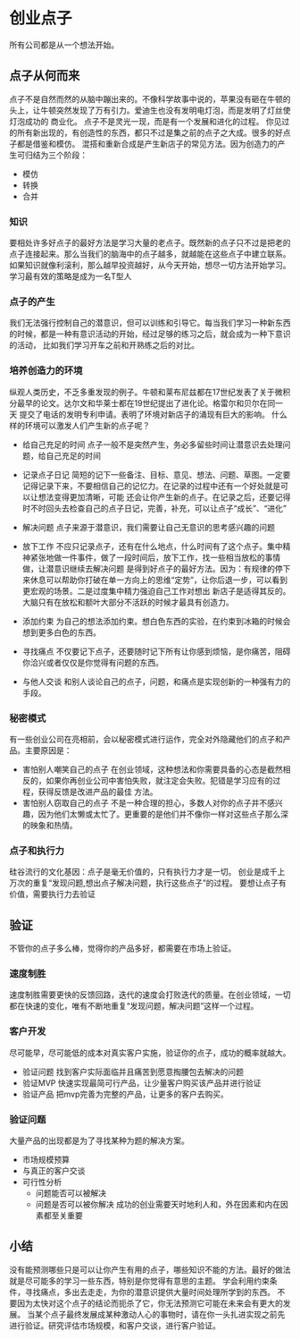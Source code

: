 # 创业点子
所有公司都是从一个想法开始。
## 点子从何而来
点子不是自然而然的从脑中蹦出来的。不像科学故事中说的，苹果没有砸在牛顿的头上，让牛顿突然发现了万有引力。爱迪生也没有发明电灯泡，而是发明了灯丝使灯泡成功的
商业化。
点子不是灵光一现，而是有一个发展和进化的过程。
你见过的所有新出现的，有创造性的东西，都只不过是集之前的点子之大成。很多的好点子都是借鉴和模仿。
混搭和重新合成是产生新店子的常见方法。因为创造力的产生可归结为三个阶段：
- 模仿
- 转换
- 合并
### 知识
要相处许多好点子的最好方法是学习大量的老点子。既然新的点子只不过是把老的点子连接起来。那么当我们的脑海中的点子越多，就越能在这些点子中建立联系。
如果知识就像利滚利，那么越早投资越好，从今天开始，想尽一切方法开始学习。学习最有效的策略是成为一名T型人
### 点子的产生
我们无法强行控制自己的潜意识，但可以训练和引导它。每当我们学习一种新东西的时候，都是一种有意识活动的开始，经过足够的练习之后，就会成为一种下意识的活动，
比如我们学习开车之前和开熟练之后的对比。
### 培养创造力的环境
纵观人类历史，不乏多重发现的例子。牛顿和莱布尼兹都在17世纪发表了关于微积分最早的论文。达尔文和华莱士都在19世纪提出了进化论。格雷尔和贝尔在同一天
提交了电话的发明专利申请。表明了环境对新店子的涌现有巨大的影响。
什么样的环境可以激发人们产生新的点子呢？
- 给自己充足的时间  点子一般不是突然产生，务必多留些时间让潜意识去处理问题，给自己充足的时间
- 记录点子日记  简短的记下一些备注、目标、意见、想法、问题、草图。一定要记得记录下来，不要相信自己的记忆力。在记录的过程中还有一个好处就是可以让想法变得更加清晰，可能
  还会让你产生新的点子。在记录之后，还要记得时不时回头去检查自己的点子日记，完善，补充，可以让点子“成长”、“进化”

- 解决问题  点子来源于潜意识，我们需要让自己无意识的思考感兴趣的问题
- 放下工作  不应只记录点子，还有在什么地点，什么时间有了这个点子。集中精神紧张地做一件事件，做了一段时间后，放下工作，找一些相当放松的事情做，让潜意识继续去解决问题
  是得到好点子的最好方法。因为：有规律的停下来休息可以帮助你打破在单一方向上的思维“定势”，让你后退一步，可以看到更宏观的场景。二是过度集中精力强迫自己工作对想出
  新店子是适得其反的。大脑只有在放松和额叶大部分不活跃的时候才最具有创造力。
- 添加约束  为自己的想法添加约束。想白色东西的实验，在约束到冰箱的时候会想到更多白色的东西。
- 寻找痛点  不仅要记下点子，还要随时记下所有让你感到烦恼，是你痛苦，阻碍你洽兴或者仅仅是你觉得有问题的东西。
- 与他人交谈  和别人谈论自己的点子，问题，和痛点是实现创新的一种强有力的手段。
### 秘密模式
有一些创业公司在亮相前，会以秘密模式进行运作，完全对外隐藏他们的点子和产品。主要原因是：
- 害怕别人嘲笑自己的点子  在创业领域，这种想法和你需要具备的心态是截然相反的，如果你再创业公司中害怕失败，就注定会失败。犯错是学习应有的过程，获得反馈是改进产品的最佳 
  方法。
- 害怕别人窃取自己的点子  不是一种合理的担心，多数人对你的点子并不感兴趣，因为他们太懒或太忙了。更重要的是他们并不像你一样对这些点子那么深的映象和热情。
### 点子和执行力
硅谷流行的文化基因：点子是毫无价值的，只有执行力才是一切。
创业是成千上万次的重复“发现问题,想出点子解决问题，执行这些点子”的过程。
要想让点子有价值，需要执行力去验证

## 验证
不管你的点子多么棒，觉得你的产品多好，都需要在市场上验证。
### 速度制胜
速度制胜需要更快的反馈回路，迭代的速度会打败迭代的质量。在创业领域，一切都在快速的变化，唯有不断地重复“发现问题，解决问题”这样一个过程。

### 客户开发
尽可能早，尽可能低的成本对真实客户实施，验证你的点子，成功的概率就越大。
- 验证问题  找到客户实际面临并且痛苦到愿意掏腰包去解决的问题
- 验证MVP  快速实现最简可行产品，让少量客户购买该产品并进行验证
- 验证产品  把mvp完善为完整的产品，让更多的客户去购买。
### 验证问题
大量产品的出现都是为了寻找某种为题的解决方案。
- 市场规模预算
- 与真正的客户交谈
- 可行性分析
  - 问题能否可以被解决
  - 问题是否可以被你解决 成功的创业需要天时地利人和，外在因素和内在因素都至关重要

## 小结
没有能预测哪些只是可以让你产生有用的点子，哪些知识不能的方法。最好的做法就是尽可能多的学习一些东西，特别是你觉得有意思的主题。
学会利用约束条件，寻找痛点，多出去走走，为你的潜意识提供大量时间处理所学到的东西。
不要因为太快对这个点子的结论而扼杀了它，你无法预测它可能在未来会有更大的发展。
当某个点子最终发展成某种激动人心的事物时，请在你一头扎进实现之前先进行验证。研究评估市场规模，和客户交谈，进行客户验证。